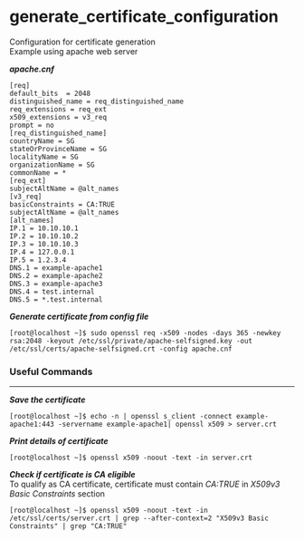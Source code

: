 # generate_certificate_configuration
Configuration for certificate generation  
Example using apache web server  

***apache.cnf***
```
[req]
default_bits  = 2048
distinguished_name = req_distinguished_name
req_extensions = req_ext
x509_extensions = v3_req
prompt = no
[req_distinguished_name]
countryName = SG
stateOrProvinceName = SG
localityName = SG
organizationName = SG
commonName = *
[req_ext]
subjectAltName = @alt_names
[v3_req]
basicConstraints = CA:TRUE
subjectAltName = @alt_names
[alt_names]
IP.1 = 10.10.10.1
IP.2 = 10.10.10.2
IP.3 = 10.10.10.3
IP.4 = 127.0.0.1
IP.5 = 1.2.3.4
DNS.1 = example-apache1
DNS.2 = example-apache2
DNS.3 = example-apache3
DNS.4 = test.internal
DNS.5 = *.test.internal
```

***Generate certificate from config file***
```
[root@localhost ~]$ sudo openssl req -x509 -nodes -days 365 -newkey rsa:2048 -keyout /etc/ssl/private/apache-selfsigned.key -out /etc/ssl/certs/apache-selfsigned.crt -config apache.cnf
```

### Useful Commands
---------------	
***Save the certificate***
```
[root@localhost ~]$ echo -n | openssl s_client -connect example-apache1:443 -servername example-apache1| openssl x509 > server.crt
```

***Print details of certificate***
```
[root@localhost ~]$ openssl x509 -noout -text -in server.crt
```

***Check if certificate is CA eligible***  
To qualify as CA certificate, certificate must contain *CA:TRUE* in *X509v3 Basic Constraints* section
```
[root@localhost ~]$ openssl x509 -noout -text -in /etc/ssl/certs/server.crt | grep --after-context=2 "X509v3 Basic Constraints" | grep "CA:TRUE"
```